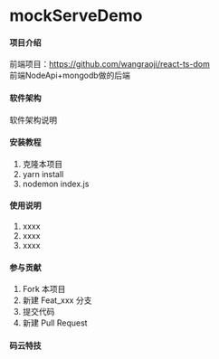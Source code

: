 # mockServeDemo

#### 项目介绍
前端项目：https://github.com/wangraoji/react-ts-dom    
前端NodeApi+mongodb做的后端

#### 软件架构
软件架构说明


#### 安装教程

1. 克隆本项目
2. yarn install
3. nodemon index.js

#### 使用说明

1. xxxx
2. xxxx
3. xxxx

#### 参与贡献

1. Fork 本项目
2. 新建 Feat_xxx 分支
3. 提交代码
4. 新建 Pull Request


#### 码云特技


